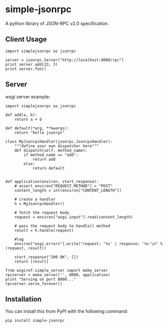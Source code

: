 simple-jsonrpc
=============
A python library of JSON-RPC v2.0 specification.


Client Usage
------------

	import simplejsonrpc as jsonrpc

	server = jsonrpc.Server("http://localhost:8000/rpc")
	print server.add(23, 3)
	print server.foo()


Server
------

wsgi server example:

	import simplejsonrpc as jsonrpc

	def add(a, b):
	    return a + b

	def default(*arg, **kwargs):
	    return "hello jsonrpc"

	class MyJsonrpcHandler(jsonrpc.JsonrpcHandler):
	    """define your own dispatcher here"""
	    def dispatch(self, method_name):
	        if method_name == "add":
	            return add
	        else:
	            return default


	def application(environ, start_response):
	    # assert environ["REQUEST_METHOD"] = "POST"
	    content_length = int(environ["CONTENT_LENGTH"])

	    # create a handler
	    h = MyJsonrpcHandler()

	    # fetch the request body
	    request = environ["wsgi.input"].read(content_length)

	    # pass the request body to handle() method
	    result = h.handle(request)

	    #log
	    environ["wsgi.errors"].write("request: '%s' | response: '%s'\n" % (request, result))

	    start_response("200 OK", [])
	    return [result]

    from wsgiref.simple_server import make_server
    rpcserver = make_server('', 8000, application)
    print "Serving on port 8000..."
    rpcserver.serve_forever()


Installation
------------
You can install this from PyPI with the following command:

	pip install simple-jsonrpc


